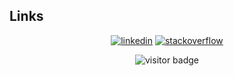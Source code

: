 ## Links

<p align="center">
  <a href="https://ca.linkedin.com/in/darren-hamhuis-80284769"><img src="https://img.icons8.com/color/96/000000/linkedin.png" alt="linkedin"/></a>
  <a href="https://stackoverflow.com/users/2820253/darren-h"><img src="https://img.icons8.com/color/96/000000/stackoverflow.png" alt="stackoverflow"/></a>
</p>

<p  align="center">
  <img src="https://visitor-badge.glitch.me/badge?page_id=dhamhuis.visitor-badge" alt="visitor badge"/>
</p>

